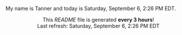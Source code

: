 My name is Tanner and today is Saturday, September 6, 2:26 PM EDT.

<p align="center">This <i>README</i> file is generated <b>every 3 hours</b>!</br>Last refresh: Saturday, September 6, 2:26 PM EDT<br /></p>
